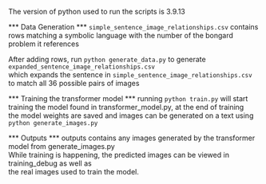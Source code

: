 The version of python used to run the scripts is 3.9.13

*** Data Generation ***
`simple_sentence_image_relationships.csv` contains rows matching a symbolic language with the number of the bongard problem it references <br/>

After adding rows, run `python generate_data.py` to generate `expanded_sentence_image_relationships.csv` <br/>
which expands the sentence in `simple_sentence_image_relationships.csv` to match all 36 possible pairs of images


*** Training the transformer model ***
running `python train.py` will start training the model found in transformer_model.py, at the end of training <br/>
the model weights are saved and images can be generated on a text using `python generate_images.py`

*** Outputs ***
outputs contains any images generated by the transformer model from generate_images.py <br/>
While training is happening, the predicted images can be viewed in training_debug as well as <br/>
the real images used to train the model.